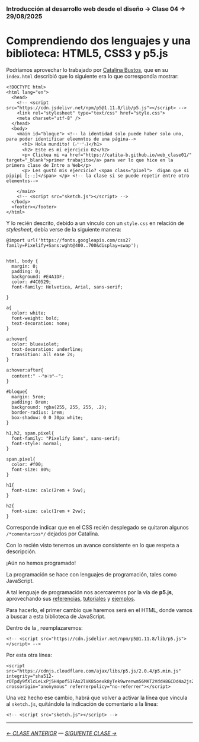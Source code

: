 ### Introducción al desarrollo web desde el diseño → Clase 04 → 29/08/2025

# Comprendiendo dos lenguajes y una biblioteca: HTML5, CSS3 y p5.js

Podríamos aprovechar lo trabajado por [Catalina Bustos](https://github.com/catita-b/web_clase02), que en su `index.html` describió que lo siguiente era lo que correspondía mostrar: 

```
<!DOCTYPE html>
<html lang="en">
  <head>
    <!-- <script src="https://cdn.jsdelivr.net/npm/p5@1.11.8/lib/p5.js"></script> -->
    <link rel="stylesheet" type="text/css" href="style.css">
    <meta charset="utf-8" />
  </head>
  <body>
    <main id="bloque"> <!-- la identidad solo puede haber solo uno, para poder identificar eleemntos de una página-->
      <h1> Hola mundito! (˶ᵔᵕᵔ˶)</h1>
      <h2> Este es mi ejercicio 02</h2>
      <p> Clickea mi <a href="https://catita-b.github.io/web_clase01/" target="_blank">primer trabajito</a> para ver lo que hice en la primera clase de Intro a Web</p>
      <p> Les gustó mis ejercicio? <span class="pixel">  digan que si pipipi [;-;]</span> </p> <!-- la clase si se puede repetir entre otro elementos-->

    </main>
    <!-- <script src="sketch.js"></script> -->
  </body>
  <footer></footer>
</html>
```

Y lo recién descrito, debido a un vínculo con un `style.css` en relación de *stylesheet*, debía verse de la siguiente manera:

```
@import url('https://fonts.googleapis.com/css2?family=Pixelify+Sans:wght@400..700&display=swap');


html, body {
  margin: 0;
  padding: 0;
  background: #E4A1DF;
  color: #4C0529; 
  font-family: Helvetica, Arial, sans-serif;

}

a{ 
  color: white;
  font-weight: bold;
  text-decoration: none;
}

a:hover{
  color: blueviolet;
  text-decoration: underline;
  transition: all ease 2s;
}

a:hover:after{ 
  content:" -‧°𐐪♡𐑂°‧-";
}

#bloque{
  margin: 5rem;
  padding: 8rem;
  background: rgba(255, 255, 255, .2);
  border-radius: 1rem;
  box-shadow: 0 0 30px white;
}

h1,h2, span.pixel{
  font-family: "Pixelify Sans", sans-serif;
  font-style: normal;
}

span.pixel{
  color: #f00;
  font-size: 80%;
}

h1{ 
  font-size: calc(2rem + 5vw); 
}

h2{
  font-size: calc(1rem + 2vw);
}

```

Corresponde indicar que en el CSS recién desplegado se quitaron algunos `/*comentarios*/` dejados por Catalina.

Con lo recién visto tenemos un avance consistente en lo que respeta a descripción.

¡Aún no hemos programado!

La programación se hace con lenguajes de programación, tales como JavaScript. 

A tal lenguaje de programación nos acercaremos por la vía de **p5.js**, aprovechando sus [referencias](https://p5js.org/reference/), [tutoriales](https://p5js.org/tutorials/) y [ejemplos](https://p5js.org/examples/).

Para hacerlo, el primer cambio que haremos será en el HTML, donde vamos a buscar a esta biblioteca de JavaScript. 

Dentro de la <head></head>, reemplazaremos: 

```
<!-- <script src="https://cdn.jsdelivr.net/npm/p5@1.11.8/lib/p5.js"></script> -->
```

Por esta otra línea:

```
<script src="https://cdnjs.cloudflare.com/ajax/libs/p5.js/2.0.4/p5.min.js" integrity="sha512-rOTpdy9fXlcLeLxPj5H4pof51FAx2lVK8Soexk8yTek9wrenwm56MKT2VddH8GCDd4a2js2i4GwezlUkbGdVQg==" crossorigin="anonymous" referrerpolicy="no-referrer"></script>
```

Una vez hecho ese cambio, habrá que volver a activar la línea que vincula al `sketch.js`, quitándole la indicación de comentario a la línea:

```
<!-- <script src="sketch.js"></script> -->
```

- - - - - - - 

###### [← CLASE ANTERIOR](https://github.com/profesorfaco/opr/tree/main/clase-03) — [SIGUIENTE CLASE →](https://github.com/profesorfaco/opr/tree/main/clase-05)

